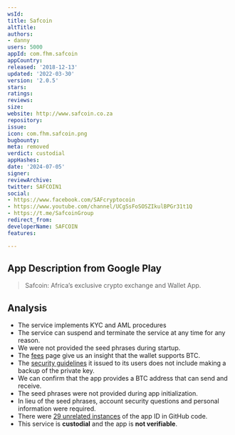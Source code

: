 ```yaml
---
wsId: 
title: Safcoin
altTitle: 
authors:
- danny
users: 5000
appId: com.fhm.safcoin
appCountry: 
released: '2018-12-13'
updated: '2022-03-30'
version: '2.0.5'
stars: 
ratings: 
reviews: 
size: 
website: http://www.safcoin.co.za
repository: 
issue: 
icon: com.fhm.safcoin.png
bugbounty: 
meta: removed
verdict: custodial
appHashes: 
date: '2024-07-05'
signer: 
reviewArchive: 
twitter: SAFCOIN1
social:
- https://www.facebook.com/SAFcryptocoin
- https://www.youtube.com/channel/UCgSsFoSOSZIkulBPGr31t1Q
- https://t.me/SafcoinGroup
redirect_from: 
developerName: SAFCOIN
features: 

---
```


## App Description from Google Play

> Safcoin: Africa’s exclusive crypto exchange and Wallet App.

## Analysis

- The service implements KYC and AML procedures
- The service can suspend and terminate the service at any time for any reason.
- We were not provided the seed phrases during startup.
- The [fees](https://www.safcoin.africa/welcome/fees) page give us an insight that the wallet supports BTC.
- The [security guidelines](https://www.safcoin.africa/welcome/wallet-safety.html) it issued to its users does not include making a backup of the private key. 
- We can confirm that the app provides a BTC address that can send and receive.
- The seed phrases were not provided during app initialization.
- In lieu of the seed phrases, account security questions and personal information were required. 
- There were [29 unrelated instances](https://github.com/search?q=com.fhm.safcoin&type=code) of the app ID in GitHub code. 
- This service is **custodial** and the app is **not verifiable**.